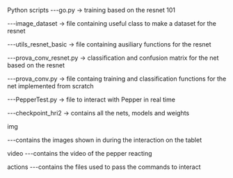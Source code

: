 Python scripts
---go.py -> training based on the resnet 101

---image_dataset -> file containing useful class to make a dataset for the resnet

---utils_resnet_basic -> file containing ausiliary functions for the resnet

---prova_conv_resnet.py -> classification and confusion matrix for the net based on the resnet

---prova_conv.py -> file containg training and classification functions for the net implemented from scratch

---PepperTest.py -> file to interact with Pepper in real time

---checkpoint_hri2 -> contains all the nets, models and weights

img

---contains the images shown in during the interaction on the tablet

video
---contains the video of the pepper reacting

actions
---contains the files used to pass the commands to interact

